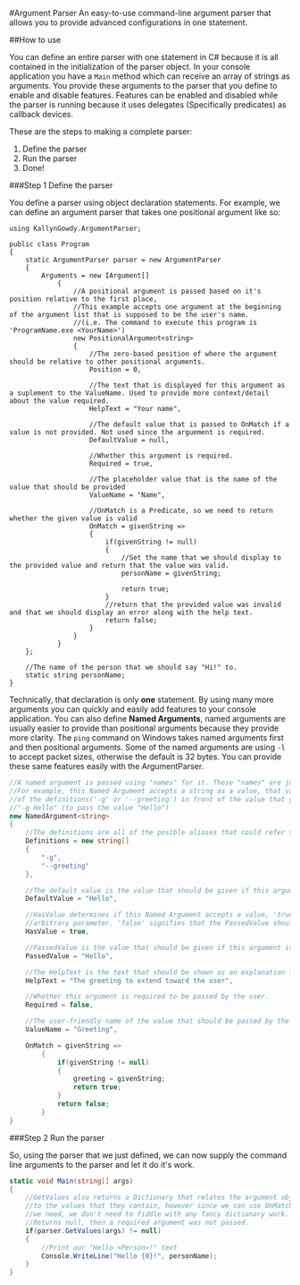 #Argument Parser
An easy-to-use command-line argument parser that allows you to provide advanced configurations in one statement.

##How to use

You can define an entire parser with one statement in C# because it is all contained in the initialization of the parser object. In your console application you have a `Main` method which can receive an array of strings as arguments. You provide these arguments to the parser that you define to enable and disable features. Features can be enabled and disabled while the parser is running because it uses delegates (Specifically predicates) as callback devices.

These are the steps to making a complete parser:

1. Define the parser
2. Run the parser
3. Done!

###Step 1
Define the parser

You define a parser using object declaration statements. For example, we can define an argument parser that takes one positional argument like so:

```
using KallynGowdy.ArgumentParser;

public class Program
{
    static ArgumentParser parser = new ArgumentParser
    {
        Arguments = new IArgument[]
    	    {
    	        //A positional argument is passed based on it's position relative to the first place,
    	        //This example accepts one argument at the beginning of the argument list that is supposed to be the user's name. 
    	        //(i.e. The command to execute this program is 'ProgramName.exe <YourName>')
    	        new PositionalArgument<string>
    	        {
    	            //The zero-based position of where the argument should be relative to other positional arguments.
    	            Position = 0,

    	            //The text that is displayed for this argument as a suplement to the ValueName. Used to provide more context/detail about the value required.
    	            HelpText = "Your name",

    	            //The default value that is passed to OnMatch if a value is not provided. Not used since the arguement is required.
    	            DefaultValue = null,

    	            //Whether this argument is required.
    	            Required = true,

    	            //The placeholder value that is the name of the value that should be provided
    	            ValueName = "Name",
	
    	            //OnMatch is a Predicate, so we need to return whether the given value is valid
    	            OnMatch = givenString =>
    	            {
    	                if(givenString != null)
    	                {
    	                    //Set the name that we should display to the provided value and return that the value was valid.
    	                    personName = givenString;
	
    	                    return true;
    	                }
    	                //return that the provided value was invalid and that we should display an error along with the help text.
    	                return false;
    	            }
    	        }
    	    }
    };

    //The name of the person that we should say "Hi!" to.
    static string personName;
}
```
Technically, that declaration is only **one** statement. By using many more arguments you can quickly and easily add features to your console application. You can also define **Named Arguments**, named arguments are usually easier to provide than positional arguments because they provide more clarity. The `ping` command on Windows takes named arguments first and then positional arguments. Some of the named arguments are using `-l` to accept packet sizes, otherwise the default is 32 bytes. You can provide these same features easily with the ArgumentParser.

```C#
//A named argument is passed using "names" for it. These "names" are just simple markers for values.
//For example, this Named Argument accepts a string as a value, that value can be passed by placing either
//of the definitions('-g' or '--greeting') in front of the value that you want to pass, like this:
//"-g Hello" (to pass the value "Hello")
new NamedArgument<string>
{
    //The definitions are all of the posible aliases that could refer to this argument.
    Definitions = new string[]
    {
        "-g",
        "--greeting"
    },

    //The default value is the value that should be given if this argument is not provided.
    DefaultValue = "Hello",

    //HasValue determines if this Named Argument accepts a value, 'true' signifies that a value can be attached right after it as an
    //arbitrary parameter. 'false' signifies that the PassedValue should be used.
    HasValue = true,

    //PassedValue is the value that should be given if this argument is provided without a value. That is, without an arbitrary parameter right after it.
    PassedValue = "Hello",

    //The HelpText is the text that should be shown as an explanation for what this argument does.
    HelpText = "The greeting to extend toward the user",

    //Whether this argument is required to be passed by the user.
    Required = false,

    //The user-friendly name of the value that should be passed by the user.
    ValueName = "Greeting",

    OnMatch = givenString =>
        {
            if(givenString != null)
            {
                greeting = givenString;
                return true;
            }
            return false;
        }
}
```

###Step 2
Run the parser

So, using the parser that we just defined, we can now supply the command line arguments to the parser and let it do it's work.

```C#
static void Main(string[] args)
{
	//GetValues also returns a Dictionary that relates the argument objects that you created above
	//to the values that they contain, however since we can use OnMatch to set the values that
	//we need, we don't need to fiddle with any fancy dictionary work. If GetValues
	//Returns null, then a required argument was not passed.
	if(parser.GetValues(args) != null)
	{
		//Print our "Hello <Person>!" text
		Console.WriteLine("Hello {0}!", personName);
	}
}
```